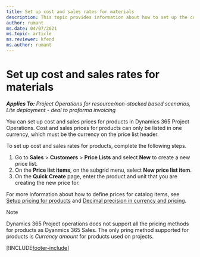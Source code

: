 ```yaml
---
title: Set up cost and sales rates for materials
description: This topic provides information about how to set up the cost and sales rates for materials used on projects. 
author: rumant
ms.date: 04/07/2021
ms.topic: article
ms.reviewer: kfend 
ms.author: rumant
---
```


# Set up cost and sales rates for materials

_**Applies To:** Project Operations for resource/non-stocked based scenarios, Lite deployment - deal to proforma invoicing_

You can set up cost and sales prices for products in Dynamics 365 Project Operations. Cost and sales prices for products can only be listed in one currency, which must be the currency on the price list header.

To set up cost and sales rates for products, complete the following steps. 

1. Go to **Sales** > **Customers** > **Price Lists** and select **New** to create a new price list. 
2. On the **Price list items**, on the subgrid menu, select **New price list item**. 
3. On the **Quick Create** page, enter the product and unit that you are creating the new price for.

For more information about how to define prices for catalog items, see [Setup pricing for products](/dynamics365/sales/create-price-lists-price-list-items-define-pricing-products) and [Decimal precision in currency and pricing](/dynamics365/sales/decimal-precision-currency-pricing).
> [!Note]
> Dynamics 365 Project operations does not support all the pricing methods for products as Dyanmics 365 Sales. The only pring method supported for products is *Currency amount* for products used on projects.


[!INCLUDE[footer-include](../includes/footer-banner.md)]
